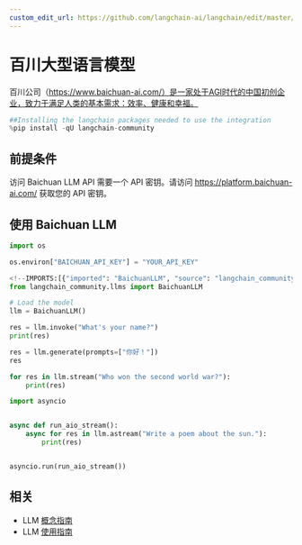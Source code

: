```yaml
---
custom_edit_url: https://github.com/langchain-ai/langchain/edit/master/docs/docs/integrations/llms/baichuan.ipynb
---
```

# 百川大型语言模型
百川公司（https://www.baichuan-ai.com/）是一家处于AGI时代的中国初创企业，致力于满足人类的基本需求：效率、健康和幸福。


```python
##Installing the langchain packages needed to use the integration
%pip install -qU langchain-community
```

## 前提条件
访问 Baichuan LLM API 需要一个 API 密钥。请访问 https://platform.baichuan-ai.com/ 获取您的 API 密钥。

## 使用 Baichuan LLM


```python
import os

os.environ["BAICHUAN_API_KEY"] = "YOUR_API_KEY"
```


```python
<!--IMPORTS:[{"imported": "BaichuanLLM", "source": "langchain_community.llms", "docs": "https://python.langchain.com/api_reference/community/llms/langchain_community.llms.baichuan.BaichuanLLM.html", "title": "Baichuan LLM"}]-->
from langchain_community.llms import BaichuanLLM

# Load the model
llm = BaichuanLLM()

res = llm.invoke("What's your name?")
print(res)
```


```python
res = llm.generate(prompts=["你好！"])
res
```


```python
for res in llm.stream("Who won the second world war?"):
    print(res)
```


```python
import asyncio


async def run_aio_stream():
    async for res in llm.astream("Write a poem about the sun."):
        print(res)


asyncio.run(run_aio_stream())
```


## 相关

- LLM [概念指南](/docs/concepts/#llms)
- LLM [使用指南](/docs/how_to/#llms)

